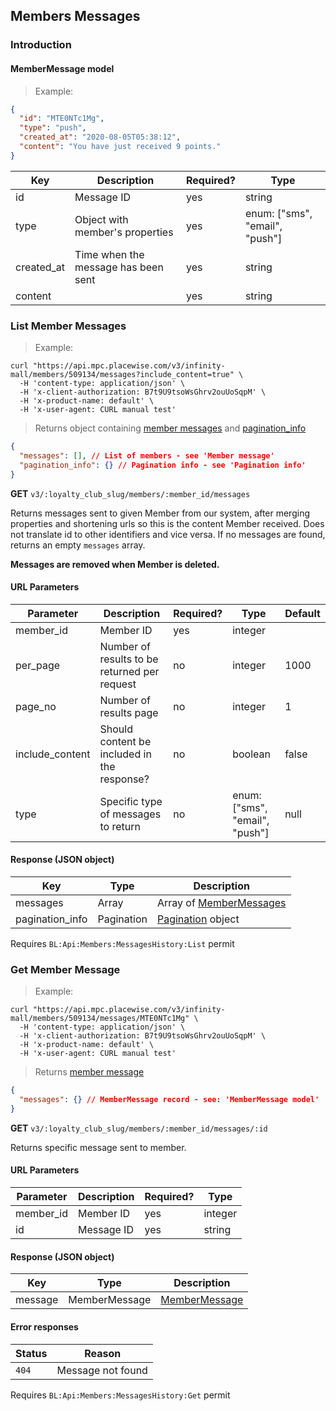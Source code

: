 ## <a name="members-messages"></a> Members Messages

### <a name="member-messages-introduction"> Introduction

#### <a name="member-message-model"></a> MemberMessage model

> Example:

```json
{
  "id": "MTE0NTc1Mg",
  "type": "push",
  "created_at": "2020-08-05T05:38:12",
  "content": "You have just received 9 points."
}
```

Key        | Description                         | Required? | Type
---------  | ----------------------------------- | --------- | ---------
id         | Message ID                          | yes       | string
type       | Object with member's properties     | yes       | enum: ["sms", "email", "push"]
created_at | Time when the message has been sent | yes       | string
content    |                                     | yes       | string

### <a name="members-messages-list"></a> List Member Messages

> Example:

```shell
curl "https://api.mpc.placewise.com/v3/infinity-mall/members/509134/messages?include_content=true" \
  -H 'content-type: application/json' \
  -H 'x-client-authorization: B7t9U9tsoWsGhrv2ouUoSqpM' \
  -H 'x-product-name: default' \
  -H 'x-user-agent: CURL manual test'
```

> Returns object containing [member messages](#member-message-model) and [pagination_info](#pagination-model)

```json
{
  "messages": [], // List of members - see 'Member message'
  "pagination_info": {} // Pagination info - see 'Pagination info'
}
```

**GET** `v3/:loyalty_club_slug/members/:member_id/messages`

Returns messages sent to given Member from our system, after merging properties and shortening urls so this is the content Member received.
Does not translate id to other identifiers and vice versa. If no messages are found, returns an empty `messages` array.

**Messages are removed when Member is deleted.**

#### URL Parameters

Parameter       | Description                                  | Required? | Type                           | Default
---------       | -------------------------------------------- | ----------| ------                         | ------
member_id       | Member ID                                    | yes       | integer                        | 
per_page        | Number of results to be returned per request | no        | integer                        | 1000
page_no         | Number of results page                       | no        | integer                        | 1
include_content | Should content be included in the response?  | no        | boolean                        | false
type            | Specific type of messages to return          | no        | enum: ["sms", "email", "push"] | null

#### Response (JSON object)

Key             | Type                 | Description
--------------- | -------------------- | ---------------------------------------------------
messages        | Array<MemberMessage> | Array of [MemberMessages](#member-message-model)
pagination_info | Pagination           | [Pagination](#pagination-model) object

<aside class="notice">
Requires <code>BL:Api:Members:MessagesHistory:List</code> permit
</aside>

<!--- ############################################################################################################# --->

### <a name="members-message-get"></a> Get Member Message

> Example:

```shell
curl "https://api.mpc.placewise.com/v3/infinity-mall/members/509134/messages/MTE0NTc1Mg" \
  -H 'content-type: application/json' \
  -H 'x-client-authorization: B7t9U9tsoWsGhrv2ouUoSqpM' \
  -H 'x-product-name: default' \
  -H 'x-user-agent: CURL manual test'
```

> Returns [member message](#member-message-model)

```json
{
  "messages": {} // MemberMessage record - see: 'MemberMessage model'
}
```

**GET** `v3/:loyalty_club_slug/members/:member_id/messages/:id`

Returns specific message sent to member.

#### URL Parameters

Parameter | Description | Required? | Type
--------- | ----------- | --------  | ------
member_id | Member ID   | yes       | integer
id        | Message ID  | yes       | string

#### Response (JSON object)

Key     | Type          | Description
------- | ------------- | ---------
message | MemberMessage | [MemberMessage](#member-message-model)

#### Error responses

Status    | Reason
--------- | -----------
`404`     | Message not found

<aside class="notice">
Requires <code>BL:Api:Members:MessagesHistory:Get</code> permit
</aside>

<!--- ############################################################################################################# --->
